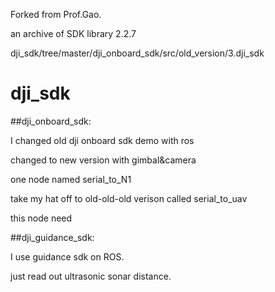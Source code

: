 Forked from Prof.Gao.

an archive of SDK library 2.2.7

dji_sdk/tree/master/dji_onboard_sdk/src/old_version/3.dji_sdk















# dji_sdk

##dji_onboard_sdk:

I changed old dji onboard sdk demo with ros

changed to new version with gimbal&camera

one node named serial_to_N1

take my hat off to old-old-old verison called serial_to_uav

this node need 

##dji_guidance_sdk:

I use guidance sdk on ROS.

just read out ultrasonic sonar distance.
